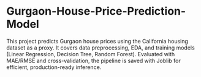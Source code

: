 # Gurgaon-House-Price-Prediction-Model
This project predicts Gurgaon house prices using the California housing dataset as a proxy. It covers data preprocessing, EDA, and training models (Linear Regression, Decision Tree, Random Forest). Evaluated with MAE/RMSE and cross-validation, the pipeline is saved with Joblib for efficient, production-ready inference.
